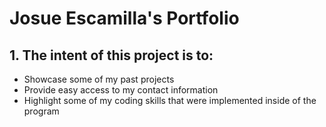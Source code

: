 # Josue Escamilla's Portfolio

## 1. The intent of this project is to:
* Showcase some of my past projects
* Provide easy access to my contact information
* Highlight some of my coding skills that were implemented inside of the program